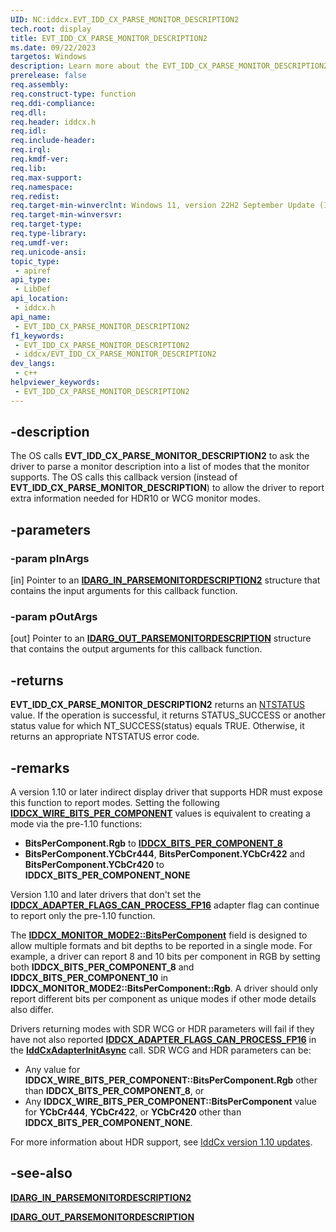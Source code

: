 ```yaml
---
UID: NC:iddcx.EVT_IDD_CX_PARSE_MONITOR_DESCRIPTION2
tech.root: display
title: EVT_IDD_CX_PARSE_MONITOR_DESCRIPTION2
ms.date: 09/22/2023
targetos: Windows
description: Learn more about the EVT_IDD_CX_PARSE_MONITOR_DESCRIPTION2 callback function.
prerelease: false
req.assembly: 
req.construct-type: function
req.ddi-compliance: 
req.dll: 
req.header: iddcx.h
req.idl: 
req.include-header: 
req.irql: 
req.kmdf-ver: 
req.lib: 
req.max-support: 
req.namespace: 
req.redist: 
req.target-min-winverclnt: Windows 11, version 22H2 September Update (IddCx version 1.10)
req.target-min-winversvr: 
req.target-type: 
req.type-library: 
req.umdf-ver: 
req.unicode-ansi: 
topic_type:
 - apiref
api_type:
 - LibDef
api_location:
 - iddcx.h
api_name:
 - EVT_IDD_CX_PARSE_MONITOR_DESCRIPTION2
f1_keywords:
 - EVT_IDD_CX_PARSE_MONITOR_DESCRIPTION2
 - iddcx/EVT_IDD_CX_PARSE_MONITOR_DESCRIPTION2
dev_langs:
 - c++
helpviewer_keywords:
 - EVT_IDD_CX_PARSE_MONITOR_DESCRIPTION2
---
```


## -description

The OS calls **EVT_IDD_CX_PARSE_MONITOR_DESCRIPTION2** to ask the driver to parse a monitor description into a list of modes that the monitor supports. The OS calls this callback version (instead of **EVT_IDD_CX_PARSE_MONITOR_DESCRIPTION**) to allow the driver to report extra information needed for HDR10 or WCG monitor modes.

## -parameters

### -param pInArgs

[in] Pointer to an [**IDARG_IN_PARSEMONITORDESCRIPTION2**](ns-iddcx-idarg_in_parsemonitordescription2.md) structure that contains the input arguments for this callback function.

### -param pOutArgs

[out] Pointer to an [**IDARG_OUT_PARSEMONITORDESCRIPTION**](ns-iddcx-idarg_out_parsemonitordescription.md) structure that contains the output arguments for this callback function.

## -returns

**EVT_IDD_CX_PARSE_MONITOR_DESCRIPTION2** returns an [NTSTATUS](/windows-hardware/drivers/kernel/ntstatus-values) value. If the operation is successful, it returns STATUS_SUCCESS or another status value for which NT_SUCCESS(status) equals TRUE. Otherwise, it returns an appropriate NTSTATUS error code.

## -remarks

A version 1.10 or later indirect display driver that supports HDR must expose this function to report modes. Setting the following [**IDDCX_WIRE_BITS_PER_COMPONENT**](ns-iddcx-iddcx_wire_bits_per_component.md) values is equivalent to creating a mode via the pre-1.10 functions:

* **BitsPerComponent.Rgb** to [**IDDCX_BITS_PER_COMPONENT_8**](ne-iddcx-iddcx_bits_per_component.md)
* **BitsPerComponent.YCbCr444**, **BitsPerComponent.YCbCr422** and **BitsPerComponent.YCbCr420** to **IDDCX_BITS_PER_COMPONENT_NONE**

Version 1.10 and later drivers that don't set the [**IDDCX_ADAPTER_FLAGS_CAN_PROCESS_FP16**](ne-iddcx-iddcx_adapter_flags.md) adapter flag can continue to report only the pre-1.10 function.

The [**IDDCX_MONITOR_MODE2::BitsPerComponent**](ns-iddcx-iddcx_monitor_mode2.md) field is designed to allow multiple formats and bit depths to be reported in a single mode. For example, a driver can report 8 and 10 bits per component in RGB by setting both **IDDCX_BITS_PER_COMPONENT_8** and **IDDCX_BITS_PER_COMPONENT_10** in **IDDCX_MONITOR_MODE2::BitsPerComponent::Rgb**. A driver should only report different bits per component as unique modes if other mode details also differ.

Drivers returning modes with SDR WCG or HDR parameters will fail if they have not also reported [**IDDCX_ADAPTER_FLAGS_CAN_PROCESS_FP16**](ne-iddcx-iddcx_adapter_flags.md) in the [**IddCxAdapterInitAsync**](nf-iddcx-iddcxadapterinitasync.md) call. SDR WCG and HDR parameters can be:

* Any value for **IDDCX_WIRE_BITS_PER_COMPONENT::BitsPerComponent.Rgb** other than **IDDCX_BITS_PER_COMPONENT_8**, or
* Any **IDDCX_WIRE_BITS_PER_COMPONENT::BitsPerComponent** value for **YCbCr444**, **YCbCr422**, or **YCbCr420** other than **IDDCX_BITS_PER_COMPONENT_NONE**.

For more information about HDR support, see [IddCx version 1.10 updates](/windows-hardware/drivers/display/iddcx1.10-updates).

## -see-also

[**IDARG_IN_PARSEMONITORDESCRIPTION2**](ns-iddcx-idarg_in_parsemonitordescription2.md)

[**IDARG_OUT_PARSEMONITORDESCRIPTION**](ns-iddcx-idarg_out_parsemonitordescription.md)
